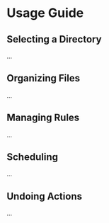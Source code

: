# Usage Guide

## Selecting a Directory

...

## Organizing Files

...

## Managing Rules

...

## Scheduling

...

## Undoing Actions

...
